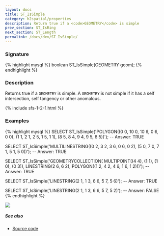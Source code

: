 ```yaml
---
layout: docs
title: ST_IsSimple
category: h2spatial/properties
description: Return true if a <code>GEOMETRY</code> is simple
prev_section: ST_IsRing
next_section: ST_Length
permalink: /docs/dev/ST_IsSimple/
---
```


### Signature

{% highlight mysql %}
boolean ST_IsSimple(GEOMETRY geom);
{% endhighlight %}

### Description

Returns true if a `GEOMETRY` is simple. A `GEOMETRY` is not simple if 
it has a self intersection, self tangency or other anomalous.

{% include sfs-1-2-1.html %}

### Examples

{% highlight mysql %}
SELECT ST_IsSimple('POLYGON((0 0, 10 0, 10 6, 0 6, 0 0), 
                            (1 1, 2 1, 2 5, 1 5, 1 1), 
                            (8 5, 8 4, 9 4, 9 5, 8 5))');
-- Answer: TRUE

SELECT ST_IsSimple('MULTILINESTRING((0 2, 3 2, 3 6, 0 6, 0 2), 
                                    (5 0, 7 0, 7 1, 5 1, 5 0))');
-- Answer: TRUE

SELECT ST_IsSimple('GEOMETRYCOLLECTION(
                      MULTIPOINT((4 4), (1 1), (1 0), (0 3)), 
                      LINESTRING(2 6, 6 2), 
                      POLYGON((1 2, 4 2, 4 6, 1 6, 1 2)))');
-- Answer: TRUE

SELECT ST_IsSimple('LINESTRING(2 1, 1 3, 6 6, 5 7, 5 6)');
-- Answer: TRUE

SELECT ST_IsSimple('LINESTRING(2 1, 1 3, 6 6, 5 7, 5 2)');
-- Answer: FALSE
{% endhighlight %}

<img class="displayed" src="../ST_IsSimple.png"/>

##### See also

* <a href="https://github.com/irstv/H2GIS/blob/master/h2spatial/src/main/java/org/h2gis/h2spatial/internal/function/spatial/properties/ST_IsSimple.java" target="_blank">Source code</a>
